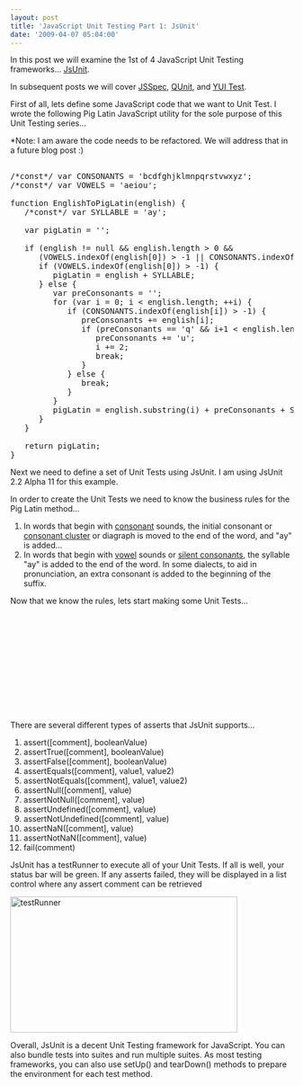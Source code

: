 ```yaml
---
layout: post
title: 'JavaScript Unit Testing Part 1: JsUnit'
date: '2009-04-07 05:04:00'
---
```


<p>In this post we will examine the 1st of 4 JavaScript Unit Testing frameworks... <a target="_blank" href="http://www.jsunit.net/">JsUnit</a>. </p>    <p>In subsequent posts we will cover <a target="_blank" href="http://jania.pe.kr/aw/moin.cgi/JSSpec">JSSpec</a>, <a target="_blank" href="http://docs.jquery.com/QUnit">QUnit</a>, and <a target="_blank" href="http://developer.yahoo.com/yui/yuitest/">YUI Test</a>.</p>    <p>First of all, lets define some JavaScript code that we want to Unit Test. I wrote the following Pig Latin JavaScript utility for the sole purpose of this Unit Testing series… </p> <p>*Note: I am aware the code needs to be refactored. We will address that in a future blog post :)  </p>    <pre><br>/*const*/ var CONSONANTS = 'bcdfghjklmnpqrstvwxyz';<br>/*const*/ var VOWELS = 'aeiou';<br><br>function EnglishToPigLatin(english) {<br>   /*const*/ var SYLLABLE = 'ay';<br><br>   var pigLatin = '';<br><br>   if (english != null && english.length > 0 && <br>      (VOWELS.indexOf(english[0]) > -1 || CONSONANTS.indexOf(english[0]) > -1 )) {<br>      if (VOWELS.indexOf(english[0]) > -1) {<br>         pigLatin = english + SYLLABLE;<br>      } else {      <br>         var preConsonants = '';<br>         for (var i = 0; i < english.length; ++i) {<br>            if (CONSONANTS.indexOf(english[i]) > -1) {<br>               preConsonants += english[i];<br>               if (preConsonants == 'q' && i+1 < english.length && english[i+1] == 'u') {<br>                  preConsonants += 'u';<br>                  i += 2;<br>                  break;<br>               }<br>            } else {<br>               break;<br>            }<br>         }<br>         pigLatin = english.substring(i) + preConsonants + SYLLABLE;<br>      }<br>   }<br><br>   return pigLatin;<br>}</pre> <p>Next we need to define a set of Unit Tests using JsUnit. I am using JsUnit 2.2 Alpha 11 for this example.</p> <p>In order to create the Unit Tests we need to know the business rules for the Pig Latin method… </p> <ol><li>In words that begin with <a href="http://en.wikipedia.org/wiki/Consonant">consonant</a> sounds, the initial consonant or <a href="http://en.wikipedia.org/wiki/Consonant_cluster">consonant cluster</a> or diagraph is moved to the end of the word, and "ay" is added…</li>   <li>In words that begin with <a href="http://en.wikipedia.org/wiki/Vowel">vowel</a> sounds or <a href="http://en.wikipedia.org/wiki/Silent_letter">silent consonants</a>, the syllable "ay" is added to the end of the word. In some dialects, to aid in pronunciation, an extra consonant is added to the beginning of the suffix.</li></ol><p>Now that we know the rules, lets start making some Unit Tests…</p> <pre><html><br> <head><br>   <title>Test Page for EnglishToPigLatin(english)</title><br>   <link rel="stylesheet" type="text/css" href="../css/jsUnitStyle.css"><br>   <script language="JavaScript" type="text/javascript" src="../app/jsUnitCore.js"></script><br>   <script language="JavaScript" type="text/javascript" src="./PigLatin.js"></script><br> </head><br> <body><br>  <script language="javascript"><br>   function testPassingNullShouldReturnBlank() {<br>      assertEquals('null returns a blank', '', EnglishToPigLatin(null));<br>   }<br><br>   function testPassingBlankShouldReturnBlank() {<br>      assertEquals('blank returns a blank', '', EnglishToPigLatin(''));<br>   }<br><br>   function testConsonantBeastShouldReturnEastbay() {<br>      assertEquals('beast returns eastbay', 'eastbay', EnglishToPigLatin('beast'));<br>   }   <br><br>   function testConsonantDoughShouldreturnOughday() {<br>      assertEquals("dough returns oughday", 'oughday', EnglishToPigLatin('dough'));<br>   }<br><br>   function testConsonantHappyShouldReturnAppyhay() {<br>      assertEquals("happy returns appyhay", 'appyhay', EnglishToPigLatin('happy'));<br>   }        <br><br>   function testConsonantsQuestionShouldReturnEstionquay() {<br>      assertEquals("question returns estionquay", 'estionquay', EnglishToPigLatin('question'));<br>   }<br><br>   function testConsonantsStarShouldReturnArstay() {<br>      assertEquals("star returns arstay", 'arstay', EnglishToPigLatin('star'));<br>   } <br><br>   function testConsonantsThreeShouldReturnEethray() {<br>      assertEquals("three returns eethray", 'eethray', EnglishToPigLatin('three'));<br>   }<br><br>   function testVowelAppleShouldReturnAppleay() {<br>      assertEquals("apple returns appleay", 'appleay', EnglishToPigLatin('apple'));<br>   }<br><br>   function testVowelElijahShouldReturnElijahay() {<br>      assertEquals("elijah returns elijahay", 'elijahay', EnglishToPigLatin('elijah'));<br>   }<br><br>   function testVowelIglooShouldReturnIglooay() {<br>      assertEquals("igloo returns iglooay", 'iglooay', EnglishToPigLatin('igloo'));<br>   }<br><br>   function testVowelOctopusShouldReturnOctopusay() {<br>      assertEquals("octopus returns octopusay", 'octopusay', EnglishToPigLatin('octopus'));<br>   }<br><br>   function testVowelUmbrellaShouldReturnUmbrellaay() {<br>      assertEquals("umbrella returns umbrellaay", 'umbrellaay', EnglishToPigLatin('umbrella'));<br>   }<br><br>   function testPassingNumberShouldReturnBlank() {<br>      assertEquals("1234567890 returns blank", '', EnglishToPigLatin('1234567890'));<br>   }<br><br>   function testPassingSymbolsShouldReturnBlank() {<br>      assertEquals("~!@#$%^&*()_+ returns blank", '', EnglishToPigLatin('~!@#$%^&*()_+'));<br>   }<br>    </script><br> </body><br></html><br></pre> <p>There are several different types of asserts that JsUnit supports...</p><ol><li>assert([comment], booleanValue)</li>   <li>assertTrue([comment], booleanValue)</li>   <li>assertFalse([comment], booleanValue)</li>   <li>assertEquals([comment], value1, value2)</li>   <li>assertNotEquals([comment], value1, value2)</li>   <li>assertNull([comment], value)</li>   <li>assertNotNull([comment], value)</li>   <li>assertUndefined([comment], value)</li>   <li>assertNotUndefined([comment], value)</li>   <li>assertNaN([comment], value)</li>   <li>assertNotNaN([comment], value)</li>   <li>fail(comment)</li></ol><p>JsUnit has a testRunner to execute all of your Unit Tests. If all is well, your status bar will be green. If any asserts failed, they will be displayed in a list control where any assert comment can be retrieved</p> <a href="http://lh3.ggpht.com/_L6DiZQsfJzs/SdrV0Axc9bI/AAAAAAAAGw0/PH8z74w0rag/s1600-h/testRunner%5B3%5D.png"><img title="testRunner" border="0" alt="testRunner" src="http://lh6.ggpht.com/_L6DiZQsfJzs/SdrV4U9-qbI/AAAAAAAAGw4/4NaS4uIHNEs/testRunner_thumb%5B1%5D.png?imgmax=800" width="404" height="242"></a> <p>Overall, JsUnit is a decent Unit Testing framework for JavaScript. You can also bundle tests into suites and run multiple suites. As most testing frameworks, you can also use setUp() and tearDown() methods to prepare the environment for each test method. </p>